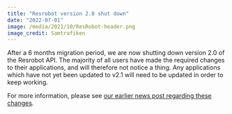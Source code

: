 ```yaml
---
title: "Resrobot version 2.0 shut down"
date: "2022-07-01"
image: /media/2021/10/ResRobot-header.png
image_credit: Samtrafiken
---
```


After a 6 months migration period, we are now shutting down version 2.0 of the Resrobot API. The majority of all users
have made the required changes to their applications, and will therefore not notice a thing. Any applications which have
not yet been updated to v2.1 will need to be updated in order to keep working. 

For more information, please see [our earlier news post regarding these changes](2022-02-07-resrobot-update.md).